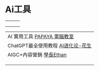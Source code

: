 # Ai工具



|   |   |   |
| - | - | - |
|   |   |   |
|   |   |   |
|   |   |   |



|                                                                                                    |
| -------------------------------------------------------------------------------------------------- |
| AI 實用工具 [PAPAYA 電腦教室](https://www.youtube.com/playlist?list=PL7enJ2-v6SPml0GQi1UNEC7M3gpcQoIWl)    |
| ChatGPT最全使用教程 [AI进化论-花生](https://www.youtube.com/playlist?list=PL2o8KhKvuZq8qxRh7paxxw3qbcSpBUE1X) |
| AIGC+內容營銷 [學長Ethan](https://www.youtube.com/playlist?list=PLt9F4Dg9hgeyEc0kVZkNN30NKnZBamqwu)      |
|                                                                                                    |
|                                                                                                    |
|                                                                                                    |

